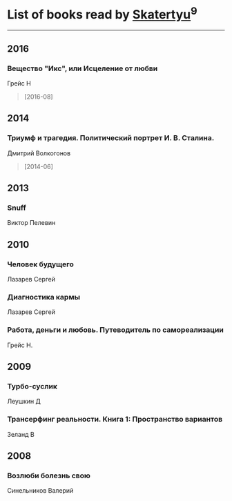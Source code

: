 # List of books read by [Skatertyu](https://www.facebook.com/app_scoped_user_id/1189210497755804/)<sup>9</sup>
---

## 2016

### Вещество "Икс", или Исцеление от любви
Грейс Н
> [2016-08] 



## 2014

### Триумф и трагедия. Политический портрет И. В. Сталина.
Дмитрий Волкогонов
> [2014-06] 



## 2013

### Snuff
Виктор Пелевин



## 2010

### Человек будущего
Лазарев Сергей


### Диагностика кармы
Лазарев Сергей


### Работа, деньги и любовь. Путеводитель по самореализации
Грейс Н.



## 2009

### Турбо-суслик
Леушкин Д


### Трансерфинг реальности. Книга 1: Пространство вариантов
Зеланд В



## 2008

### Возлюби болезнь свою
Синельников Валерий




